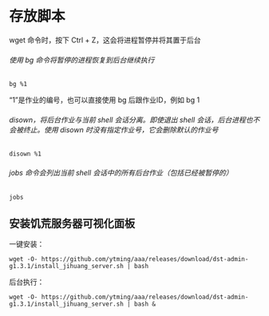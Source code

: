 # 存放脚本

wget 命令时，按下 Ctrl + Z，这会将进程暂停并将其置于后台
###### 使用 bg 命令将暂停的进程恢复到后台继续执行
```
bg %1
```
“1”是作业的编号，也可以直接使用 bg 后跟作业ID，例如 bg 1

###### disown，将后台作业与当前 shell 会话分离。即使退出 shell 会话，后台进程也不会被终止。使用 disown 时没有指定作业号，它会删除默认的作业号
```
disown %1
```
###### jobs 命令会列出当前 shell 会话中的所有后台作业（包括已经被暂停的）
```
jobs
```
## 安装饥荒服务器可视化面板
一键安装：
```shell
wget -O- https://github.com/ytming/aaa/releases/download/dst-admin-g1.3.1/install_jihuang_server.sh | bash
```
后台执行：
```shell
wget -O- https://github.com/ytming/aaa/releases/download/dst-admin-g1.3.1/install_jihuang_server.sh | bash &
```

